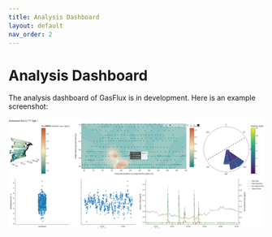 ```yaml
---
title: Analysis Dashboard
layout: default
nav_order: 2
---
```


# Analysis Dashboard

The analysis dashboard of GasFlux is in development. Here is an example screenshot:


![Display of analysis dashboard](<Screenshot from 2023-07-28 16-55-53-1.png>)